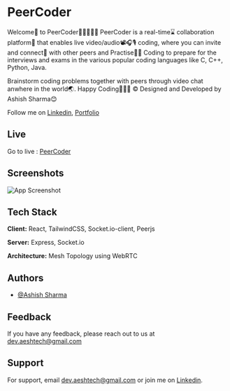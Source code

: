 
# PeerCoder

Welcome👏 to PeerCoder🎯🧑🏻‍🤝‍🧑
PeerCoder is a real-time⌛ collaboration platform📌 that enables live video/audio📽️🎧🎙️ coding, where 
you can invite and connect🤝 with other peers and Practise🏋️‍♀️ Coding to prepare for the interviews
and exams in the various popular coding languages like C, C++, Python, Java.

Brainstorm coding problems together with peers through video chat anwhere in the world🌏.
Happy Coding🍵🧑‍💻
©️ Designed and Developed by Ashish Sharma😊 


Follow me on [Linkedin](https://linkedin.com/in/aeshtech), [Portfolio](https://aeshtech.netlify.app)

## Live

Go to live : [PeerCoder](https://peercoders.netlify.app/)


## Screenshots

![App Screenshot](https://via.placeholder.com/468x300?text=App+Screenshot+Here)


## Tech Stack

**Client:** React, TailwindCSS, Socket.io-client, Peerjs

**Server:** Express, Socket.io

**Architecture:** Mesh Topology using WebRTC

## Authors

- [@Ashish Sharma](https://aeshtech.netlify.app)


## Feedback

If you have any feedback, please reach out to us at dev.aeshtech@gmail.com


## Support

For support, email dev.aeshtech@gmail.com or join me on [Linkedin](https://linkedin.com/in/aeshtech).

